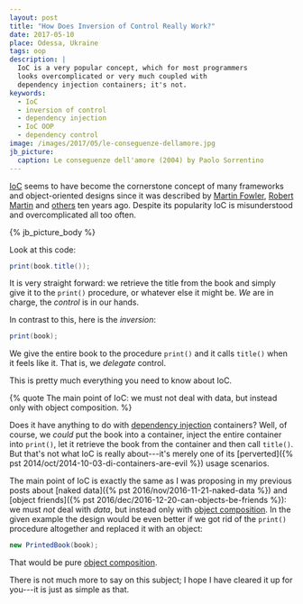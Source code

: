 ```yaml
---
layout: post
title: "How Does Inversion of Control Really Work?"
date: 2017-05-10
place: Odessa, Ukraine
tags: oop
description: |
  IoC is a very popular concept, which for most programmers
  looks overcomplicated or very much coupled with
  dependency injection containers; it's not.
keywords:
  - IoC
  - inversion of control
  - dependency injection
  - IoC OOP
  - dependency control
image: /images/2017/05/le-conseguenze-dellamore.jpg
jb_picture:
  caption: Le conseguenze dell'amore (2004) by Paolo Sorrentino
---
```


[IoC](https://en.wikipedia.org/wiki/Inversion_of_control)
seems to have become the cornerstone concept of many frameworks
and object-oriented designs since it was described by
[Martin Fowler](https://martinfowler.com/bliki/InversionOfControl.html),
[Robert Martin](https://web.archive.org/web/20041221102842/http://www.objectmentor.com/resources/articles/dip.pdf)
and
[others](http://www.laputan.org/drc/drc.html)
ten years ago. Despite its popularity IoC is
misunderstood and overcomplicated all too often.

<!--more-->

{% jb_picture_body %}

Look at this code:

```java
print(book.title());
```

It is very straight forward: we retrieve the title from the book and
simply give it to the `print()` procedure, or whatever else it might be. _We_ are in charge,
the _control_ is in our hands.

In contrast to this, here is the _inversion_:

```java
print(book);
```

We give the entire book to the procedure `print()` and
it calls `title()` when it feels like it. That is, we _delegate_ control.

This is pretty much everything you need to know about IoC.

{% quote The main point of IoC: we must not deal with data, but instead only with object composition. %}

Does it have anything to do with
[dependency injection](https://en.wikipedia.org/wiki/Dependency_injection) containers?
Well, of course, we _could_ put the book into a container, inject the entire
container into `print()`, let it retrieve the book from the container and
then call `title()`. But that's not what IoC is really about---it's merely
one of its
[perverted]({% pst 2014/oct/2014-10-03-di-containers-are-evil %}) usage scenarios.

The main point of IoC is exactly the same as I was proposing
in my previous posts about [naked data]({% pst 2016/nov/2016-11-21-naked-data %})
and [object friends]({% pst 2016/dec/2016-12-20-can-objects-be-friends %}):
we must _not_ deal with _data_, but instead only with
[object composition](https://en.wikipedia.org/wiki/Object_composition). In the
given example the design would be even better if we got rid of the
`print()` procedure altogether and replaced it with an object:

```java
new PrintedBook(book);
```

That would be pure [object composition](https://en.wikipedia.org/wiki/Object_composition).

There is not much more to say on this subject; I hope I have cleared it up for you---it
is just as simple as that.
